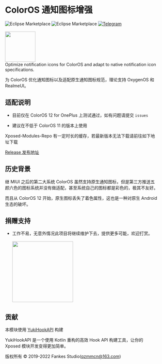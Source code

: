 # ColorOS 通知图标增强

![Eclipse Marketplace](https://img.shields.io/badge/license-AGPL3.0-blue)
![Eclipse Marketplace](https://img.shields.io/badge/version-v1.6-green)
[![Telegram](https://img.shields.io/badge/Follow-Telegram-blue.svg?logo=telegram)](https://t.me/XiaofangInternet)
<br/><br/>
<img src="https://github.com/fankes/ColorOSNotifyIcon/blob/master/app/src/main/ic_launcher-playstore.png" width = "100" height = "100"/>
<br/>
Optimize notification icons for ColorOS and adapt to native notification icon specifications.

为 ColorOS 优化通知图标以及适配原生通知图标规范，理论支持 OxygenOS 和 RealmeUI。

## 适配说明

- 目前仅在 ColorOS 12 for OnePlus 上测试通过，如有问题请提交 `issues`

- 建议在不低于 ColorOS 11 的版本上使用

Xposed-Modules-Repo 有一定时长的缓存，若最新版本无法下载请前往如下地址下载

[Release 发布地址](https://github.com/fankes/ColorOSNotifyIcon/releases)

## 历史背景

继 MIUI 之后的第二大系统 ColorOS 虽然支持原生通知图标，但是第三方推送五颜六色的图标系统并没有做适配，甚至系统自己的图标都是彩色的，极其不友好。

而且从 ColorOS 12 开始，原生图标丢失了着色属性，这也是一种对原生 Android 生态的破坏。

## 捐赠支持

- 工作不易，无意外情况此项目将继续维护下去，提供更多可能，欢迎打赏。<br/><br/>
  <img src="https://github.com/fankes/YuKiHookAPI/blob/master/img-src/wechat_code.jpg" width = "200" height = "200"/>

## 贡献

本模块使用 [YukiHookAPI](https://github.com/fankes/YukiHookAPI) 构建

YukiHookAPI 是一个使用 Kotlin 重构的高效 Hook API 构建工具，让你的 Xposed 模块开发变得更加简单。

版权所有 © 2019-2022 Fankes Studio(qzmmcn@163.com)
